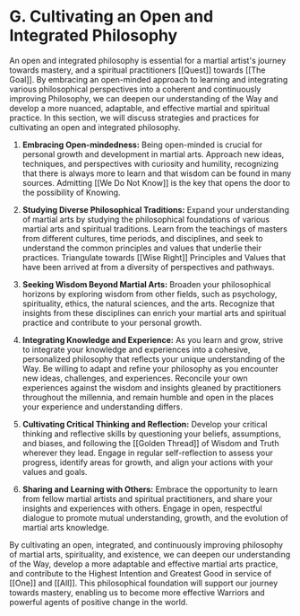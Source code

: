 # G. Cultivating an Open and Integrated Philosophy

An open and integrated philosophy is essential for a martial artist's journey towards mastery, and a spiritual practitioners [[Quest]] towards [[The Goal]]. By embracing an open-minded approach to learning and integrating various philosophical perspectives into a coherent and continuously improving Philosophy, we can deepen our understanding of the Way and develop a more nuanced, adaptable, and effective martial and spiritual practice. In this section, we will discuss strategies and practices for cultivating an open and integrated philosophy.

1.  **Embracing Open-mindedness:** Being open-minded is crucial for personal growth and development in martial arts. Approach new ideas, techniques, and perspectives with curiosity and humility, recognizing that there is always more to learn and that wisdom can be found in many sources. Admitting [[We Do Not Know]] is the key that opens the door to the possibility of Knowing. 
    
2.  **Studying Diverse Philosophical Traditions:** Expand your understanding of martial arts by studying the philosophical foundations of various martial arts and spiritual traditions. Learn from the teachings of masters from different cultures, time periods, and disciplines, and seek to understand the common principles and values that underlie their practices. Triangulate towards [[Wise Right]] Principles and Values that have been arrived at from a diversity of perspectives and pathways. 
    
3.  **Seeking Wisdom Beyond Martial Arts:** Broaden your philosophical horizons by exploring wisdom from other fields, such as psychology, spirituality, ethics, the natural sciences, and the arts. Recognize that insights from these disciplines can enrich your martial arts and spiritual practice and contribute to your personal growth.
    
4.  **Integrating Knowledge and Experience:** As you learn and grow, strive to integrate your knowledge and experiences into a cohesive, personalized philosophy that reflects your unique understanding of the Way. Be willing to adapt and refine your philosophy as you encounter new ideas, challenges, and experiences. Reconcile your own experiences against the wisdom and insights gleaned by practitioners throughout the millennia, and remain humble and open in the places your experience and understanding differs. 
    
5.  **Cultivating Critical Thinking and Reflection:** Develop your critical thinking and reflective skills by questioning your beliefs, assumptions, and biases, and following the [[Golden Thread]] of Wisdom and Truth wherever they lead. Engage in regular self-reflection to assess your progress, identify areas for growth, and align your actions with your values and goals.
    
6.  **Sharing and Learning with Others:** Embrace the opportunity to learn from fellow martial artists and spiritual practitioners, and share your insights and experiences with others. Engage in open, respectful dialogue to promote mutual understanding, growth, and the evolution of martial arts knowledge.
    

By cultivating an open, integrated, and continuously improving philosophy of martial arts, spirituality, and existence, we can deepen our understanding of the Way, develop a more adaptable and effective martial arts practice, and contribute to the Highest Intention and Greatest Good in service of [[One]] and [[All]]. This philosophical foundation will support our journey towards mastery, enabling us to become more effective Warriors and powerful agents of positive change in the world.